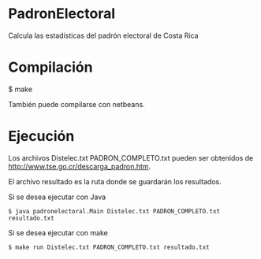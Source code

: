 # PadronElectoral
Calcula las estadísticas del padrón electoral de Costa Rica

# Compilación

  $ make

También puede compilarse con netbeans.
  
# Ejecución

Los archivos  Distelec.txt PADRON_COMPLETO.txt pueden ser obtenidos de 
http://www.tse.go.cr/descarga_padron.htm.

El archivo resultado es la ruta donde se guardarán los resultados.

Si se desea ejecutar con Java

    $ java padronelectoral.Main Distelec.txt PADRON_COMPLETO.txt resultado.txt

Si se desea ejecutar con make

    $ make run Distelec.txt PADRON_COMPLETO.txt resultado.txt

